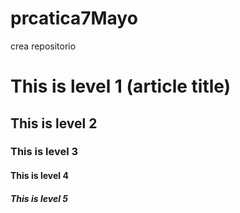 # prcatica7Mayo
crea repositorio

# This is level 1 (article title)
## This is level 2
### This is level 3
#### This is level 4
##### This is level 5
